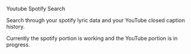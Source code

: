 Youtube Spotify Search

Search through your spotify lyric data and your YouTube closed caption history.

Currently the spotify portion is working and the YouTube portion is in progress.
